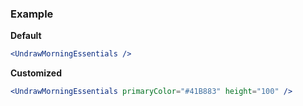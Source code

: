 ### Example

**Default**
```jsx
<UndrawMorningEssentials />
```

**Customized**
```jsx
<UndrawMorningEssentials primaryColor="#41B883" height="100" />
```
